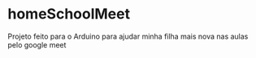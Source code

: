 # homeSchoolMeet
Projeto feito para o Arduino para ajudar minha filha mais nova nas aulas pelo google meet

